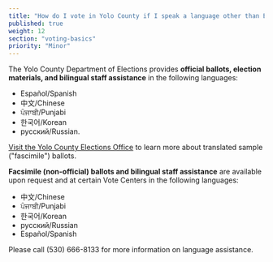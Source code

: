 ```yaml
---
title: "How do I vote in Yolo County if I speak a language other than English?"
published: true
weight: 12
section: "voting-basics"
priority: "Minor"
---
```


The Yolo County Department of Elections provides **official ballots, election materials, and bilingual staff assistance** in the following languages: 
- Español/Spanish
- 中文/Chinese
- ਪੰਜਾਬੀ/Punjabi
- 한국어/Korean
- русский/Russian.

[Visit the Yolo County Elections Office](https://www.yoloelections.org/voting/facsimile-ballots) to learn more about translated sample ("fascimile") ballots. 

**Facsimile (non-official) ballots and bilingual staff assistance** are available upon request and at certain Vote Centers in the following languages:  
- 中文/Chinese
- ਪੰਜਾਬੀ/Punjabi 
- 한국어/Korean
- русский/Russian
- Español/Spanish

Please call (530) 666-8133 for more information on language assistance.  
